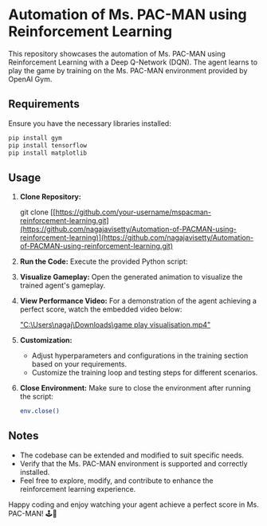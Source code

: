 # Automation of Ms. PAC-MAN using Reinforcement Learning

This repository showcases the automation of Ms. PAC-MAN using Reinforcement Learning with a Deep Q-Network (DQN). The agent learns to play the game by training on the Ms. PAC-MAN environment provided by OpenAI Gym.

## Requirements
Ensure you have the necessary libraries installed:

```bash
pip install gym
pip install tensorflow
pip install matplotlib
```

## Usage

1. **Clone Repository:**
   
   git clone [[https://github.com/your-username/mspacman-reinforcement-learning.git](https://github.com/nagajavisetty/Automation-of-PACMAN-using-reinforcement-learning)](https://github.com/nagajavisetty/Automation-of-PACMAN-using-reinforcement-learning.git)

2. **Run the Code:**
   Execute the provided Python script:

3. **Visualize Gameplay:**
   Open the generated animation to visualize the trained agent's gameplay.

4. **View Performance Video:**
   For a demonstration of the agent achieving a perfect score, watch the embedded video below:

   ["C:\\Users\\nagaj\\Downloads\\game play visualisation.mp4"](https://github.com/nagajavisetty/Automation-of-PACMAN-using-reinforcement-learning/assets/95474112/69fd5961-a184-4e04-9655-95a7c8a0c7fa)
   

5. **Customization:**
   - Adjust hyperparameters and configurations in the training section based on your requirements.
   - Customize the training loop and testing steps for different scenarios.

6. **Close Environment:**
   Make sure to close the environment after running the script:
   ```bash
   env.close()
   ```

## Notes
- The codebase can be extended and modified to suit specific needs.
- Verify that the Ms. PAC-MAN environment is supported and correctly installed.
- Feel free to explore, modify, and contribute to enhance the reinforcement learning experience.

Happy coding and enjoy watching your agent achieve a perfect score in Ms. PAC-MAN! 🕹️🚀
```
